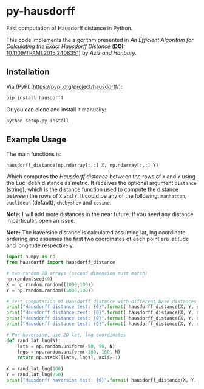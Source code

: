 # py-hausdorff
Fast computation of Hausdorff distance in Python. 

This code implements the algorithm presented in _An Efficient Algorithm for Calculating the Exact Hausdorff Distance_ (__DOI:__ [10.1109/TPAMI.2015.2408351](https://doi.org/10.1109/TPAMI.2015.2408351)) by _Aziz and Hanbury_.


## Installation

Via (PyPI](https://pypi.org/project/hausdorff/):

```bash
pip install hausdorff
```
Or you can clone and install it manually: 

```bash
python setup.py install
```

## Example Usage
The main functions is: 

`hausdorff_distance(np.ndarray[:,:] X, np.ndarray[:,:] Y)`

Which computes the _Hausdorff distance_ between the rows of `X` and `Y` using the Euclidean distance as metric. It receives the optional argument `distance` (string), which is the distance function used to compute the distance between the rows of `X` and `Y`. It could be any of the following: `manhattan`, `euclidean` (default), `chebyshev` and `cosine`.

__Note:__ I will add more distances in the near future. If you need any distance in particular, open an issue. 

__Note:__ The haversine distance is calculated assuming lat, lng coordinate ordering and assumes
 the first two coordinates of each point are latitude and longitude respectively.

```python
import numpy as np
from hausdorff import hausdorff_distance

# two random 2D arrays (second dimension must match)
np.random.seed(0)
X = np.random.random((1000,100))
Y = np.random.random((5000,100))

# Test computation of Hausdorff distance with different base distances
print("Hausdorff distance test: {0}".format( hausdorff_distance(X, Y, distance="manhattan") ))
print("Hausdorff distance test: {0}".format( hausdorff_distance(X, Y, distance="euclidean") ))
print("Hausdorff distance test: {0}".format( hausdorff_distance(X, Y, distance="chebyshev") ))
print("Hausdorff distance test: {0}".format( hausdorff_distance(X, Y, distance="cosine") ))

# For haversine, use 2D lat, lng coordinates
def rand_lat_lng(N):
    lats = np.random.uniform(-90, 90, N)
    lngs = np.random.uniform(-180, 180, N)
    return np.stack([lats, lngs], axis=-1)
        
X = rand_lat_lng(100)
Y = rand_lat_lng(250)
print("Hausdorff haversine test: {0}".format( hausdorff_distance(X, Y, distance="haversine") ))
```
